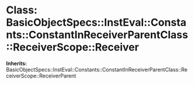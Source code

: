 # Class: BasicObjectSpecs::InstEval::Constants::ConstantInReceiverParentClass::ReceiverScope::Receiver
**Inherits:** BasicObjectSpecs::InstEval::Constants::ConstantInReceiverParentClass::ReceiverScope::ReceiverParent
    




